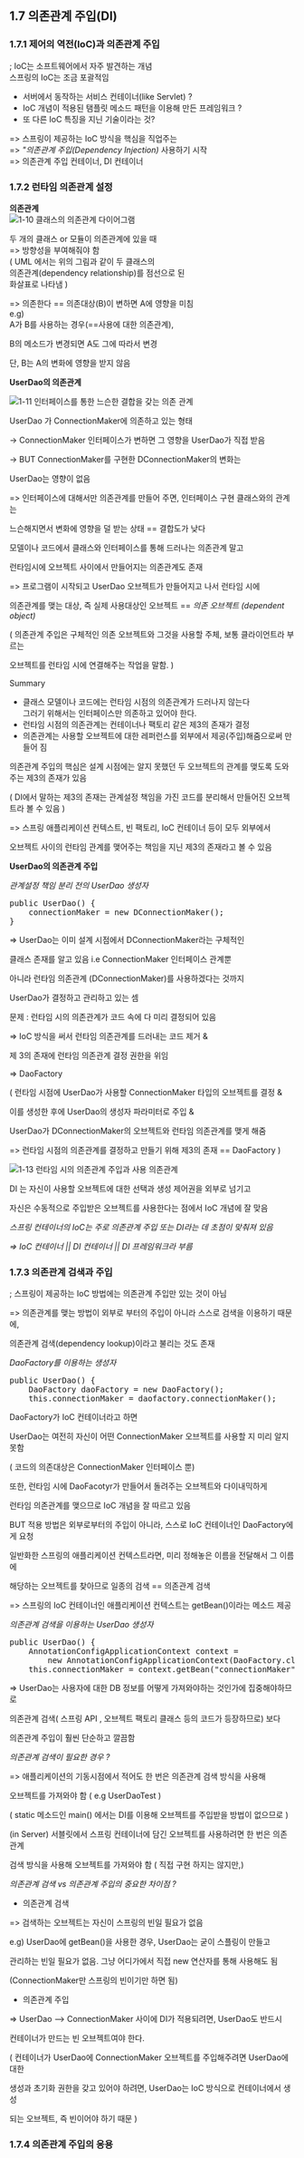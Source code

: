 ## 1.7 의존관계 주입(DI)



### 1.7.1 제어의 역전(IoC)과 의존관계 주입
; IoC는 소프트웨어에서 자주 발견하는 개념 <br>
스프링의 IoC는 조금 포괄적임<br>
- 서버에서 동작하는 서비스 컨테이너(like Servlet) ?
- IoC 개념이 적용된 탬플릿 메소드 패턴을 이용해 만든 프레임워크 ?
- 또 다른 IoC 특징을 지닌 기술이라는 것?

=> 스프링이 제공하는 IoC 방식을 핵심을 직업주는 <br>
=> *"의존관계 주입(Dependency Injection)* 사용하기 시작 <br>
=> 의존관계 주입 컨테이너, DI 컨테이너 




### 1.7.2 런타임 의존관계 설정

**의존관계**<br>
![1-10 클래스의 의존관계 다이어그램](./pics/pic1-10.png)

두 개의 클래스 or 모듈이 의존관계에 있을 때 <br> 
=> 방향성을 부여해줘야 함 <br>
( UML 에서는 위의 그림과 같이 두 클래스의 <br>
의존관계(dependency relationship)를 점선으로 된 <br> 
화살표로 나타냄 )


=> 의존한다 == 의존대상(B)이 변하면 A에 영향을 미침 <br>
e.g) <br>
A가 B를 사용하는 경우(==사용에 대한 의존관계),

B의 메소드가 변경되면 A도 그에 따라서 변경

단, B는 A의 변화에 영향을 받지 않음 




**UserDao의 의존관계**

![1-11 인터페이스를 통한 느슨한 결합을 갖는 의존 관계](./pics/pic1-11.png)

UserDao 가 ConnectionMaker에 의존하고 있는 형태

-> ConnectionMaker 인터페이스가 변하면 그 영향을 UserDao가 직접 받음

-> BUT ConnectionMaker를 구현한 DConnectionMaker의 변화는

UserDao는 영향이 없음  

=> 인터페이스에 대해서만 의존관계를 만들어 주면, 인터페이스 구현 클래스와의 관계는

느슨해지면서 변화에 영향을 덜 받는 상태 == 결합도가 낮다


모델이나 코드에서 클래스와 인터페이스를 통해 드러나는 의존관계 말고 

런타임시에 오브젝트 사이에서 만들어지는 의존관계도 존재

=> 프로그램이 시작되고 UserDao 오브젝트가 만들어지고 나서 런타임 시에

의존관계를 맺는 대상, 즉 실제 사용대상인 오브젝트 == *의존 오브젝트 (dependent object)*

( 의존관계 주입은 구체적인 의존 오브젝트와 그것을 사용할 주체, 보통 클라이언트라 부르는

오브젝트를 런타임 시에 연결해주는 작업을 말함. )

Summary

- 클래스 모델이나 코드에는 런타임 시점의 의존관계가 드러나지 않는다 <br>
   그러기 위해서는 인터페이스만 의존하고 있어야 한다.
- 런타임 시점의 의존관계는 컨테이너나 팩토리 같은 제3의 존재가 결정
- 의존관계는 사용할 오브젝트에 대한 레퍼런스를 외부에서 제공(주입)해줌으로써 만들어 짐

의존관계 주입의 핵심은 설계 시점에는 알지 못했던 두 오브젝트의 관계를 맺도록 도와주는 제3의 존재가 있음 

( DI에서 말하는 제3의 존재는 관계설정 책임을 가진 코드를 분리해서 만들어진 오브젝트라 볼 수 있음 )

=> 스프링 애플리케이션 컨텍스트, 빈 팩토리, IoC 컨테이너 등이 모두 외부에서 

오브젝트 사이의 런타임 관계를 맺어주는 책임을 지닌 제3의 존재라고 볼 수 있음




**UserDao의 의존관계 주입**

*관계설정 책임 분리 전의 UserDao 생성자*
<pre>
public UserDao() {
	connectionMaker = new DConnectionMaker();
}
</pre>

=> UserDao는 이미 설계 시점에서 DConnectionMaker라는 구체적인

클래스 존재를 알고 있음 i.e ConnectionMaker 인터페이스 관계뿐

아니라 런타임 의존관계 (DConnectionMaker)를 사용하겠다는 것까지

UserDao가 결정하고 관리하고 있는 셈

문제 : 런타임 시의 의존관계가 코드 속에 다 미리 결정되어 있음

=> IoC 방식을 써서 런타임 의존관계를 드러내는 코드 제거 & 

제 3의 존재에 런타임 의존관계 결정 권한을 위임

=> DaoFactory

( 런타임 시점에 UserDao가 사용할 ConnectionMaker 타입의 오브젝트를 결정 &

이를 생성한 후에 UserDao의 생성자 파라미터로 주입 &

UserDao가 DConnectionMaker의 오브젝트와 런타임 의존관계를 맺게 해줌

=> 런타임 시점의 의존관계를 결정하고 만들기 위해 제3의 존재 == DaoFactory )


![1-13 런타임 시의 의존관계 주입과 사용 의존관계](./pics/pic1-13.png)


DI 는 자신이 사용할 오브젝트에 대한 선택과 생성 제어권을 외부로 넘기고 

자신은 수동적으로 주입받은 오브젝트를 사용한다는 점에서 IoC 개념에 잘 맞음

*스프링 컨테이너의 IoC는 주로 의존관계 주입 또는 DI라는 데 초점이 맞춰져 있음*

*=> IoC 컨테이너 || DI 컨테이너 || DI 프레임워크라 부름* 





### 1.7.3 의존관계 검색과 주입
; 스프링이 제공하는 IoC 방법에는 의존관계 주입만 있는 것이 아님

=> 의존관계를 맺는 방법이 외부로 부터의 주입이 아니라 스스로 검색을 이용하기 때문에,

의존관계 검색(dependency lookup)이라고 불리는 것도 존재


*DaoFactory를 이용하는 생성자*
<pre>
public UserDao() {	
	DaoFactory daoFactory = new DaoFactory();
	this.connectionMaker = daofactory.connectionMaker();
</pre>

DaoFactory가 IoC 컨테이너라고 하면

UserDao는 여전히 자신이 어떤 ConnectionMaker 오브젝트를 사용할 지 미리 알지 못함

( 코드의 의존대상은 ConnectionMaker 인터페이스 뿐)

또한, 런타임 시에 DaoFacotyr가 만들어서 돌려주는 오브젝트와 다이내믹하게

런타임 의존관계를 맺으므로 IoC 개념을 잘 따르고 있음

BUT 적용 방법은 외부로부터의 주입이 아니라, 스스로 IoC 컨테이너인 DaoFactory에게 요청

일반화한 스프링의 애플리케이션 컨텍스트라면, 미리 정해놓은 이름을 전달해서 그 이름에

해당하는 오브젝트를 찾아므로 일종의 검색 == 의존관계 검색

=> 스프링의 IoC 컨테이너인 애플리케이션 컨텍스트는 getBean()이라는 메소드 제공

*의존관계 검색을 이용하는 UserDao 생성자*
<pre>
public UserDao() {
	AnnotationConfigApplicationContext context = 
		new AnnotationConfigApplicationContext(DaoFactory.class);
	this.connectionMaker = context.getBean("connectionMaker", ConnectionMaker.class);		
</pre>


=> UserDao는 사용자에 대한 DB 정보를 어떻게 가져와야하는 것인가에 집중해야하므로

의존관계 검색( 스프링 API , 오브젝트 팩토리 클래스 등의 코드가 등장하므로) 보다

의존관계 주입이 훨씬 단순하고 깔끔함


*의존관계 검색이 필요한 경우 ?* 

=> 애플리케이션의 기동시점에서 적어도 한 번은 의존관계 검색 방식을 사용해 

오브젝트를 가져와야 함 ( e.g UserDaoTest )

( static 메소드인 main() 에서는 DI를 이용해 오브젝트를 주입받을 방법이 없으므로 )

(in Server) 서블릿에서 스프링 컨테이너에 담긴 오브젝트를 사용하려면 한 번은 의존관계

검색 방식을 사용해 오브젝트를 가져와야 함 ( 직접 구현 하지는 않지만,)


*의존관계 검색 vs 의존관계 주입의 중요한 차이점 ?*

- 의존관계 검색

=> 검색하는 오브젝트는 자신이 스프링의 빈일 필요가 없음 

e.g) UserDao에 getBean()을 사용한 경우, UserDao는 굳이 스플링이 만들고 

관리하는 빈일 필요가 없음. 그냥 어디가에서 직접 new 연산자를 통해 사용해도 됨

(ConnectionMaker만 스프링의 빈이기만 하면 됨)

- 의존관계 주입

=> UserDao --> ConnectionMaker 사이에 DI가 적용되려면, UserDao도 반드시

컨테이너가 만드는 빈 오브젝트여야 한다.

( 컨테이너가 UserDao에 ConnectionMaker 오브젝트를 주입해주려면 UserDao에 대한

생성과 초기화 권한을 갖고 있어야 하려면, UserDao는 IoC 방식으로 컨테이너에서 생성

되는 오브젝트, 즉 빈이어야 하기 때문 )




### 1.7.4 의존관계 주입의 응용







  
 


























  
  


















 
 
 
























